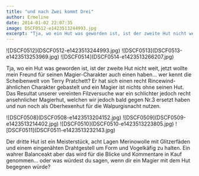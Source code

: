 ```yaml
---
title: "und nach Zwei kommt Drei"
author: Ermeline
date: 2014-01-02 22:07:35
image: DSCF0512-e1423513244993.jpg
excerpt: "Tja, wo ein Hut was geworden ist, ist der zweite Hut nicht weit, jetzt wollte mein Freund für seinen Magier-Charakter auch einen haben... "
---
```


<div class="slideshow_landscape">
![DSCF0512](DSCF0512-e1423513244993.jpg)
![DSCF0513](DSCF0513-e1423513253969.jpg)
![DSCF0514](DSCF0514-e1423513266207.jpg)
</div>

Tja, wo ein Hut was geworden ist, ist der zweite Hut nicht weit, jetzt
wollte mein Freund für seinen Magier-Charakter auch einen haben... wer
kennt die Scheibenwelt von Terry Pratchett? Er hat sich einen recht
Rincewind-ähnlichen Charakter gebastelt und ein Magier ist nichts ohne
seinen Hut. Das Resultat unserer vereinten Filzversuche war ein
schlichter jedoch recht ansehnlicher Magierhut, welchen wir jedoch bald
gegen Nr.3 ersetzt haben und nun noch als Oberhexenhut für die
Walpurgisnacht nutzen.

<div class="slideshow_landscape">
![DSCF0508](DSCF0508-e1423513204152.jpg)
![DSCF0509](DSCF0509-e1423513214402.jpg)
![DSCF0510](DSCF0510-e1423513223805.jpg)
![DSCF0511](DSCF0511-e1423513232143.jpg)
</div>

Der dritte Hut ist ein Meisterstück, acht Lagen Merinowolle mit
Glitzerfäden und einem eingenähten Drahtgestell um Form und Vogelkäfig
zu halten. Ein wahrer Balanceakt aber das wird für die Blicke und
Kommentare in Kauf genommen... oder was würdest du sagen, wenn dir ein
Magier mit dem Hut begegnen würde?

